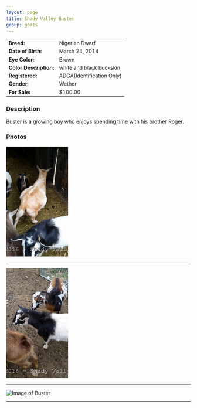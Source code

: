 ```yaml
---
layout: page
title: Shady Valley Buster
group: goats
---
```


| | |
|:---|:---
|**Breed:**|Nigerian Dwarf
|**Date of Birth:**|March 24, 2014
|**Eye Color:**|Brown
|**Color Description:**|white and black buckskin
|**Registered:**|ADGA(Identification Only)
|**Gender:**|Wether
|**For Sale:**|$100.00
### Description

Buster is a growing boy who enjoys spending time with his brother Roger.

### Photos

<img src="/images/goats/Buster/1.jpg" alt="Image of Buster" class="pic"/>
<hr>
<img src="/images/goats/Buster/2.jpg" alt="Image of Buster" class="pic"/>
<hr>
<img src="/images/goats/Buster/3.jpg" alt="Image of Buster" class="pic"/>
<hr>

